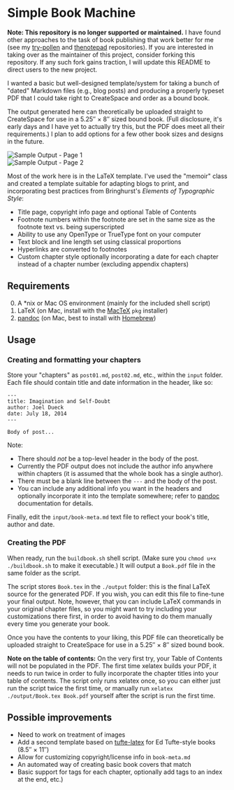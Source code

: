# Simple Book Machine

**Note: This repository is no longer supported or maintained.** I have found other approaches to the task of book publishing that work better for me (see my [try-pollen][tp] and [thenotepad][np] repositories). If you are interested in taking over as the maintainer of this project, consider forking this repository. If any such fork gains traction, I will update this README to direct users to the new project.

[tp]: https://github.com/otherjoel/try-pollen
[np]: https://github.com/otherjoel/thenotepad

I wanted a basic but well-designed template/system for taking a bunch of "dated" Markdown files (e.g., blog posts) and producing a properly typeset PDF that I could take right to CreateSpace and order as a bound book. 

The output generated here can theoretically be uploaded straight to CreateSpace for use in a 5.25″ × 8″ sized bound book. (Full disclosure, it's early days and I have yet to actually try this, but the PDF does meet all their requirements.) I plan to add options for a few other book sizes and designs in the future.

![Sample Output - Page 1](/images/sampleoutput-opt-1.png)  
![Sample Output - Page 2](/images/sampleoutput-opt-2.png)

Most of the work here is in the LaTeX template. I've used the "memoir" class and created a template suitable for adapting blogs to print, and incorporating best practices from Bringhurst's *Elements of Typographic Style*:

* Title page, copyright info page and optional Table of Contents
* Footnote numbers within the footnote are set in the same size as the footnote text vs. being superscripted
* Ability to use any OpenType or TrueType font on your computer
* Text block and line length set using classical proportions
* Hyperlinks are converted to footnotes
* Custom chapter style optionally incorporating a date for each chapter instead of a chapter number (excluding appendix chapters)

## Requirements

0. A *nix or Mac OS environment (mainly for the included shell script)
1. LaTeX (on Mac, install with the [MacTeX][] `pkg` installer)
2. [pandoc][] (on Mac, best to install with [Homebrew][])

## Usage

### Creating and formatting your chapters

Store your "chapters" as `post01.md`, `post02.md`, etc., within the `input` folder. Each file should contain title and date information in the header, like so:

    ---
    title: Imagination and Self-Doubt
    author: Joel Dueck
    date: July 18, 2014
    ---
    
    Body of post...

Note:

 * There should *not* be a top-level header in the body of the post.
 * Currently the PDF output does not include the author info anywhere within chapters (it is assumed that the whole book has a single author).
 * There must be a blank line between the `---` and the body of the post.
 * You can include any additional info you want in the headers and optionally incorporate it into the template somewhere; refer to [pandoc][] documentation for details.

Finally, edit the `input/book-meta.md` text file to reflect your book's title, author and date.

### Creating the PDF

When ready, run the `buildbook.sh` shell script. (Make sure you `chmod u+x ./buildbook.sh` to make it executable.) It will output a `Book.pdf` file in the same folder as the script. 

The  script stores `Book.tex` in the `./output` folder: this is the final LaTeX source for the generated PDF. If you wish, you can edit this file to fine-tune your final output. Note, however, that you can include LaTeX commands in your original chapter files, so you might want to try including your customizations there first, in order to avoid having to do them manually every time you generate your book.

Once you have the contents to your liking, this PDF file can theoretically be uploaded straight to CreateSpace for use in a 5.25″ × 8″ sized bound book.

**Note on the table of contents:** On the very first try, your Table of Contents will not be populated in the PDF. The first time xelatex builds your PDF, it needs to run twice in order to fully incorporate the chapter titles into your table of contents. The script only runs xelatex once, so you can either just run the script twice the first time, or manually run `xelatex ./output/Book.tex Book.pdf` yourself after the script is run the first time.

## Possible improvements

* Need to work on treatment of images
* Add a second template based on [tufte-latex][] for Ed Tufte-style books (8.5″ × 11″)
* Allow for customizing copyright/license info in `book-meta.md`
* An automated way of creating basic book covers that match 
* Basic support for tags for each chapter, optionally add tags to an index at the end, etc.)

[pandoc]: http://johnmacfarlane.net/pandoc/index.html
[MacTeX]: https://tug.org/mactex/
[Homebrew]: http://brew.sh
[tufte-latex]: https://code.google.com/p/tufte-latex/
